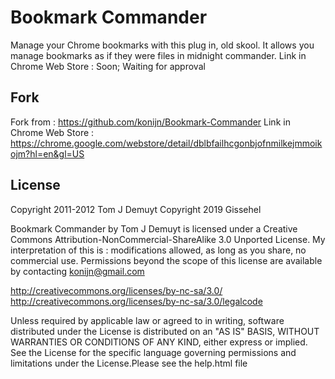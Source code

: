 Bookmark Commander
==================

Manage your Chrome bookmarks with this plug in, old skool. It allows you manage bookmarks as if they were files in midnight commander.
Link in Chrome Web Store : Soon; Waiting for approval

Fork
----

Fork from : https://github.com/konijn/Bookmark-Commander
Link in Chrome Web Store : https://chrome.google.com/webstore/detail/dblbfailhcgonbjofnmilkejmmoikojm?hl=en&gl=US

License
-------

Copyright 2011-2012 Tom J Demuyt
Copyright 2019 Gissehel

Bookmark Commander by Tom J Demuyt is licensed under a Creative Commons Attribution-NonCommercial-ShareAlike 3.0 Unported License.
My interpretation of this is : modifications allowed, as long as you share, no commercial use.
Permissions beyond the scope of this license are available by contacting konijn@gmail.com

   http://creativecommons.org/licenses/by-nc-sa/3.0/
   http://creativecommons.org/licenses/by-nc-sa/3.0/legalcode

Unless required by applicable law or agreed to in writing, software
distributed under the License is distributed on an "AS IS" BASIS,
WITHOUT WARRANTIES OR CONDITIONS OF ANY KIND, either express or implied.
See the License for the specific language governing permissions and
limitations under the License.Please see the help.html file